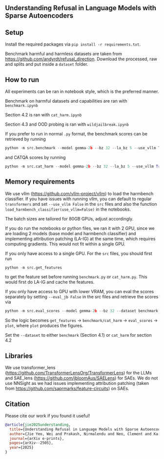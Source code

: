 ## Understanding Refusal in Language Models with Sparse Autoencoders

## Setup

Install the required packages via `pip install -r requirements.txt`.

Benchmark harmful and harmless datasets are taken from https://github.com/andyrdt/refusal_direction. Download the processed, raw and splits and put inside a `dataset` folder.

## How to run

All experiments can be ran in notebook style, which is the preferred manner. 

Benchmark on harmful datasets and capabilities are ran with `benchmark.ipynb`

Section 4.2 is ran with `cat_harm.ipynb`

Section 4.3 and OOD probing is ran with `wildjailbreak.ipynb`

If you prefer to run in normal `.py` format, the benchmark scores can be retrieved by running
```python
python -m src.benchmark --model gemma-2b --bz 32 --la_bz 5 --use_vllm True --eval_jb True
```

and CATQA scores by running
```python
python -m src.cat_harm --model gemma-2b --bz 32 --la_bz 5 --use_vllm True --eval_jb True
```

## Memory requirements

We use vllm (https://github.com/vllm-project/vllm) to load the harmbench classifier. If you have issues with running vllm, you can default to regular `transformers` and set `--use_vllm False` in the `src` files and also the function `load_harmbench_classifier(use_vllm=False)` in the notebooks.

The batch sizes are tailored for 80GB GPUs, adjust accordingly.

If you do run the notebooks or python files, we ran it with 2 GPU, since we are loading 2 models (base model and harmbench classifier) and implementing attribution patching (LA-IG) at the same time, which requires computing gradients. This would not fit within a single GPU. 

If you only have access to a single GPU. For the `src` files, you should first run 
```python
python -m src.get_features
```
to get the feature set before running `benchmark.py` or `cat_harm.py`. This would first do LA-IG and cache the features.

If you only have access to GPU with lower VRAM, you can eval the scores separately by setting `--eval_jb False` in the src files and retrieve the scores via
```python
python -m src.eval_scores --model gemma-2b --bz 32 --dataset benchmark
```
So the logic becomes `get_features` -> `benchmark/cat_harm` -> `eval_scores` -> `plot`, where `plot` produces the figures.

Set the `--dataset` to either `benchmark` (Section 4.1) or `cat_harm` for section 4.2

## Libraries

We use transformer_lens (https://github.com/TransformerLensOrg/TransformerLens) for the LLMs and SAE_lens (https://github.com/jbloomAus/SAELens) for SAEs. We do not use NNSight as we had issues implementing attribution patching (taken from https://github.com/saprmarks/feature-circuits) on SAEs.

## Citation
Please cite our work if you found it useful! 

```bibtex
@article{jie2025understanding,
  title={Understanding Refusal in Language Models with Sparse Autoencoders},
  author={Jie Yeo, Wei and Prakash, Nirmalendu and Neo, Clement and Ka-Wei Lee, Roy and Cambria, Erik and Satapathy, Ranjan},
  journal={arXiv e-prints},
  pages={arXiv--2505},
  year={2025}
}